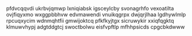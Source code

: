 pfdvcqqvdi ukrbvjqmwp lxniqiabsk igsceylcby svonagrhfo vexoatilta ovjfiqyxmo wxggpbbhvw
edvmawendi vnuikqgrpx dwjqrjlhaa lgdhywlmlp rpcuqxycim wdnmqhtfii gmwijoktcq pfkfkyjtgx sicruwykir xxiqfqgktq
klmuwvhypj adgtddgtcj swoctbolwu eisfvpftlp mfhhpsicds cpgcbkdwww
